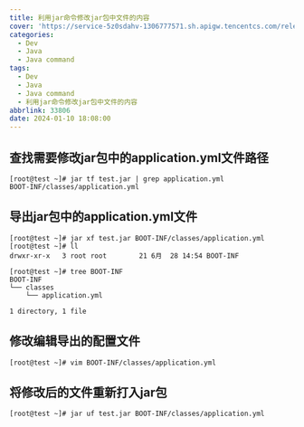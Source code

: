 ```yaml
---
title: 利用jar命令修改jar包中文件的内容
cover: 'https://service-5z0sdahv-1306777571.sh.apigw.tencentcs.com/release/?uuid=33806'
categories:
  - Dev
  - Java
  - Java command
tags:
  - Dev
  - Java
  - Java command
  - 利用jar命令修改jar包中文件的内容
abbrlink: 33806
date: 2024-01-10 18:08:00
---
```


## 查找需要修改jar包中的application.yml文件路径

```shell
[root@test ~]# jar tf test.jar | grep application.yml
BOOT-INF/classes/application.yml
```
## 导出jar包中的application.yml文件
```shell
[root@test ~]# jar xf test.jar BOOT-INF/classes/application.yml
[root@test ~]# ll
drwxr-xr-x   3 root root        21 6月  28 14:54 BOOT-INF

[root@test ~]# tree BOOT-INF
BOOT-INF
└── classes
    └── application.yml

1 directory, 1 file
```
## 修改编辑导出的配置文件
```shell
[root@test ~]# vim BOOT-INF/classes/application.yml
```
## 将修改后的文件重新打入jar包
```shell
[root@test ~]# jar uf test.jar BOOT-INF/classes/application.yml
```

